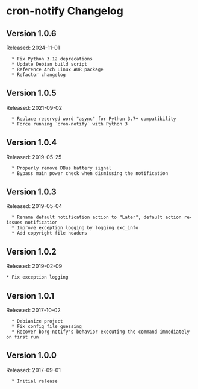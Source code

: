 cron-notify Changelog
=====================

Version 1.0.6
-------------

Released: 2024-11-01

```
  * Fix Python 3.12 deprecations
  * Update Debian build script
  * Reference Arch Linux AUR package
  * Refactor changelog
```

Version 1.0.5
-------------

Released: 2021-09-02

```
  * Replace reserved word "async" for Python 3.7+ compatibility
  * Force running `cron-notify` with Python 3
```

Version 1.0.4
-------------

Released: 2019-05-25

```
  * Properly remove DBus battery signal
  * Bypass main power check when dismissing the notification
```

Version 1.0.3
-------------

Released: 2019-05-04

```
  * Rename default notification action to "Later", default action re-issues notification
  * Improve exception logging by logging exc_info
  * Add copyright file headers
```

Version 1.0.2
-------------

Released: 2019-02-09

```
* Fix exception logging
```

Version 1.0.1
-------------

Released: 2017-10-02

```
  * Debianize project
  * Fix config file guessing
  * Recover borg-notify's behavior executing the command immediately on first run
```

Version 1.0.0
-------------

Released: 2017-09-01

```
  * Initial release
```
